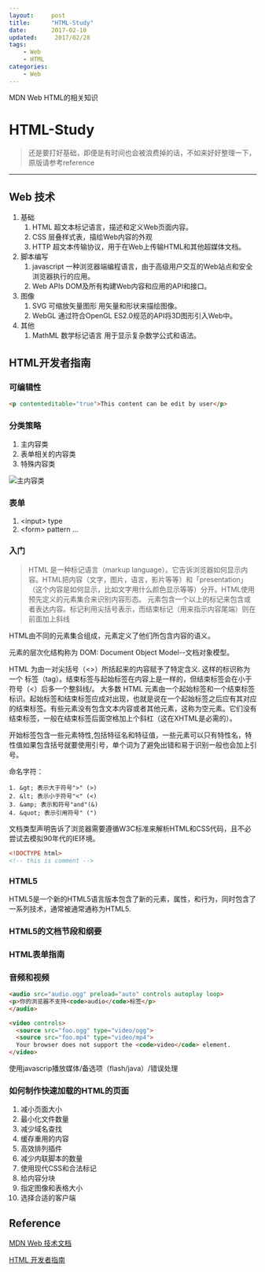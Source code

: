 ```yaml
---
layout:     post
title:      "HTML-Study"
date:       2017-02-10
updated:     2017/02/28
tags:
    - Web
    - HTML
categories:
    - Web
---
```


MDN Web HTML的相关知识

# HTML-Study

> 还是要打好基础，即便是有时间也会被浪费掉的话，不如来好好整理一下，原版请参考reference

---

## Web 技术

1. 基础
    1. HTML 超文本标记语言，描述和定义Web页面内容。
    2. CSS 层叠样式表，描绘Web内容的外观
    3. HTTP 超文本传输协议，用于在Web上传输HTML和其他超媒体文档。
2. 脚本编写
    1. javascript 一种浏览器端编程语言，由于高级用户交互的Web站点和安全浏览器执行的应用。
    2. Web APIs DOM及所有构建Web内容和应用的API和接口。
3. 图像
    1. SVG 可缩放矢量图形 用矢量和形状来描绘图像。
    2. WebGL 通过符合OpenGL ES2.0规范的API将3D图形引入Web中。
4. 其他
    1. MathML 数学标记语言 用于显示复杂数学公式和语法。

## HTML开发者指南

### 可编辑性
```html
<p contenteditable="true">This content can be edit by user</p>
```

### 分类策略

1. 主内容类
2. 表单相关的内容类
3. 特殊内容类

![主内容类](https://developer.mozilla.org/@api/deki/files/6244/=Content_categories_venn.png?size=webview)

### 表单

1. \<input> type 
2. \<form> pattern
...

### 入门

> HTML 是一种标记语言（markup language）。它告诉浏览器如何显示内容。HTML把内容（文字，图片，语言，影片等等）和「presentation」（这个内容是如何显示，比如文字用什么颜色显示等等）分开。HTML使用预先定义的元素集合来识别内容形态。 元素包含一个以上的标记来包含或者表达内容。标记利用尖括号表示，而结束标记（用来指示内容尾端）则在前面加上斜线

HTML由不同的元素集合组成，元素定义了他们所包含内容的语义。

元素的层次化结构称为 DOM: Document Object Model--文档对象模型。

HTML 为由一对尖括号（<>）所括起来的内容赋予了特定含义. 这样的标识称为一个 标签（tag）。结束标签与起始标签在内容上是一样的，但结束标签会在小于符号（<）后多一个整斜线/。 大多数 HTML 元素由一个起始标签和一个结束标签标识。起始标签和结束标签应成对出现，也就是说在一个起始标签之后应有其对应的结束标签。有些元素没有包含文本内容或者其他元素，这称为空元素。它们没有结束标签，一般在结束标签后面空格加上个斜杠（这在XHTML是必需的）。

开始标签包含一些元素特性,包括特征名和特征值，一些元素可以只有特性名，特性值如果包含括号就要使用引号，单个词为了避免出错和易于识别一般也会加上引号。

命名字符：

```
1. &gt; 表示大于符号">" (>)
2. &lt; 表示小于符号"<" (<)
3. &amp; 表示和符号"and"(&)
4. &quot; 表示引用符号" (")
```

文档类型声明告诉了浏览器需要遵循W3C标准来解析HTML和CSS代码，且不必尝试去模拟90年代的IE环境。

```html
<!DOCTYPE html>
<!-- this is comment -->
```

### HTML5

HTML5是一个新的HTML5语言版本包含了新的元素，属性，和行为，同时包含了一系列技术，通常被通常通称为HTML5.

### HTML5的文档节段和纲要

### HTML表单指南

### 音频和视频

```html
<audio src="audio.ogg" preload="auto" controls autoplay loop>
<p>你的浏览器不支持<code>audio</code>标签</p>
</audio>

<video controls>
  <source src="foo.ogg" type="video/ogg">
  <source src="foo.mp4" type="video/mp4">
  Your browser does not support the <code>video</code> element.
</video>
```

使用javascrip播放媒体/备选项（flash/java）/错误处理

### 如何制作快速加载的HTML的页面

1. 减小页面大小
2. 最小化文件数量
3. 减少域名查找
4. 缓存重用的内容
5. 高效排列插件
6. 减少内联脚本的数量
7. 使用现代CSS和合法标记
8. 给内容分块
9. 指定图像和表格大小
10. 选择合适的客户端

## Reference

[MDN Web 技术文档](https://developer.mozilla.org/zh-CN/docs/Web)

[HTML 开发者指南](https://developer.mozilla.org/zh-CN/docs/Web/Guide/HTML)
